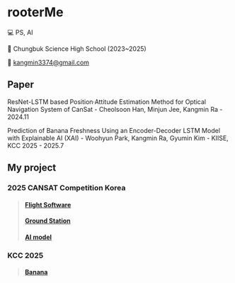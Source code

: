 <!--
![header](https://capsule-render.vercel.app/api?type=rect&height=200&color=black&text=rooterMe&fontAlignY=47&fontAlign=50&section=header&reversal=false&fontColor=FFFFFF&textBg=false&fontSize=100&animation=twinkling&desc=happy%20coding&descAlign=60&strokeWidth=1&stroke=616161)

[![Solved.ac Profile](http://mazassumnida.wtf/api/v2/generate_badge?boj=nkm5246)](https://solved.ac/profile/nkm5246/)
-->
# rooterMe

💻 PS, AI

🏫 Chungbuk Science High School (2023~2025)

📧 kangmin3374@gmail.com


## Paper

ResNet-LSTM based Position·Attitude Estimation Method for Optical Navigation System of CanSat - Cheolsoon Han, Minjun Jee, Kangmin Ra - 2024.11

Prediction of Banana Freshness Using an Encoder-Decoder LSTM Model with Explainable AI (XAI) - Woohyun Park, Kangmin Ra, Gyumin Kim - KIISE, KCC 2025 - 2025.7

## My project
### 2025 CANSAT Competition Korea
> #### [Flight Software](https://github.com/rooterMe/2025_CANSAT_FSW)
> #### [Ground Station](https://github.com/rooterMe/2025_CANSAT_GS)
> #### [AI model](https://github.com/rooterMe/2025_CANSAT_AI)
>
### KCC 2025
> #### [Banana](https://github.com/rooterMe/2025_BANANA)
